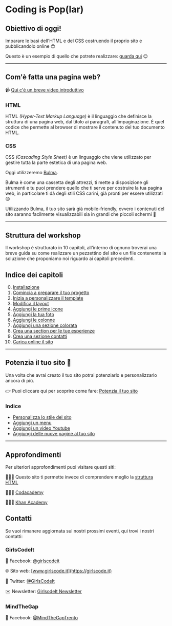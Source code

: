 # Coding is Pop(lar)

## Obiettivo di oggi!

Imparare le basi dell'HTML e del CSS costruendo il proprio sito e pubblicandolo online 😊

Questo è un esempio di quello che potrete realizzare: [guarda qui](https://ladygaga-resume.netlify.com/) 😉


---


## Com'è fatta una pagina web?

📹  [Qui c'è un breve video introduttivo](https://www.youtube.com/watch?v=gT0Lh1eYk78)


### HTML

HTML _(Hyper-Text Markup Language)_ è il linguaggio che definisce la struttura di una pagina web, dal titolo ai paragrafi, all'impaginazione. È quel codice che permette al browser di mostrare il contenuto del tuo documento HTML.

### CSS

CSS _(Cascading Style Sheet)_ è un linguaggio che viene utilizzato per gestire tutta la parte estetica di una pagina web. 

Oggi utilizzeremo [Bulma](https://bulma.io).

Bulma è come una cassetta degli attrezzi, ti mette a disposizione gli strumenti e tu puoi prendere quello che ti serve per costruire la tua pagina web, in particolare ti dà degli stili CSS carini, già pronti per essere utilizzati 😊

Utilizzando Bulma, il tuo sito sarà già mobile-friendly, ovvero i contenuti del sito saranno facilmente visualizzabili sia in grandi che piccoli schermi 📱

---

## Struttura del workshop

Il workshop è strutturato in 10 capitoli, all'interno di ognuno troverai una breve guida su come realizzare un pezzettino del sito e un file contenente la soluzione che proponiamo noi riguardo ai capitoli precedenti. 

## Indice dei capitoli

00.  [Installazione](00-installazione)
1. [Comincia a preparare il tuo progetto](01-comincia-a-preparare-il-tuo-progetto)
2. [Inizia a personalizzare il template](02-inizia-a-personalizzare-il-template)
3. [Modifica il layout](03-modifica-il-layout)
4. [Aggiungi le prime icone](04-aggiungi-le-prime-icone)
5. [Aggiungi la tua foto](05-aggiungi-la-tua-foto)
6. [Aggiungi le colonne](06-aggiungi-le-colonne)
7. [Aggiungi una sezione colorata](07-aggiungi-una-sezione-colorata)
8. [Crea una section per le tue esperienze](08-crea-section-per-esperienze)
9. [Crea una sezione contatti](09-crea-una-sezione-contatti)
10. [Carica online il sito](10-carica-online-il-sito)

--- 


## Potenzia il tuo sito 🚀

Una volta che avrai creato il tuo sito potrai potenziarlo e personalizzarlo ancora di più.

👉 Puoi cliccare qui per scoprire come fare: [Potenzia il tuo sito](potenzia-il-tuo-sito)

### Indice

- [Personalizza lo stile del sito](potenzia-il-tuo-sito/lezioni/personalizza-stile)
- [Aggiungi un menu](potenzia-il-tuo-sito/lezioni/aggiungi-menu)
- [Aggiungi un video Youtube](potenzia-il-tuo-sito/lezioni/aggiungi-un-video-youtube)
- [Aggiungi delle nuove pagine al tuo sito](potenzia-il-tuo-sito/lezioni/aggiungi-nuove-pagine)


---

## Approfondimenti

Per ulteriori approfondimenti puoi visitare questi siti: 

👩🏻‍💻 Questo sito ti permette invece di comprendere meglio la [struttura HTML](https://htmlreference.io/base/)

👩🏻‍💻 [Codacademy](https://www.codacademy.com)

👩🏻‍💻 [Khan Academy](https://it.khanacademy.org/computing/computer-programming/html-css)


## Contatti

Se vuoi rimanere aggiornata sui nostri prossimi eventi, qui trovi i nostri contatti: 

### GirlsCodeIt

🔵 Facebook: [@girlscodeit](https://www.facebook.com/girlscodeit)

🌐 Sito web: [www.girlscode.it](https://girlscode.it)

🦋 Twitter: [@GirlsCodeIt](https://twitter.com/GirlsCodeIt)

✉️ Newsletter: [GirlsodeIt Newsletter](https://girlscode.us19.list-manage.com/subscribe/post?u=90e772cb7ee87ce13f8a905d9&id=4844926930)

### MindTheGap
🔵 Facebook: [@MindTheGapTrento](https://www.facebook.com/MindtheGapTrento)